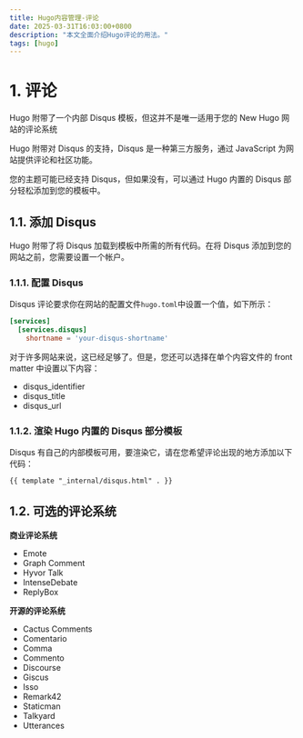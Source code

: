 ```yaml
---
title: Hugo内容管理-评论
date: 2025-03-31T16:03:00+0800
description: "本文全面介绍Hugo评论的用法。"
tags: [hugo]
---
```


# 1. 评论
Hugo 附带了一个内部 Disqus 模板，但这并不是唯一适用于您的 New Hugo 网站的评论系统

Hugo 附带对 Disqus 的支持，Disqus 是一种第三方服务，通过 JavaScript 为网站提供评论和社区功能。

您的主题可能已经支持 Disqus，但如果没有，可以通过 Hugo 内置的 Disqus 部分轻松添加到您的模板中。

## 1.1. 添加 Disqus
Hugo 附带了将 Disqus 加载到模板中所需的所有代码。在将 Disqus 添加到您的网站之前，您需要设置一个帐户。

### 1.1.1. 配置 Disqus
Disqus 评论要求你在网站的配置文件`hugo.toml`中设置一个值，如下所示：
```toml
[services]
  [services.disqus]
    shortname = 'your-disqus-shortname'
```
对于许多网站来说，这已经足够了。但是，您还可以选择在单个内容文件的 front matter 中设置以下内容：
- disqus_identifier
- disqus_title
- disqus_url

### 1.1.2. 渲染 Hugo 内置的 Disqus 部分模板
Disqus 有自己的内部模板可用，要渲染它，请在您希望评论出现的地方添加以下代码：
```html
{{ template "_internal/disqus.html" . }}
```

## 1.2. 可选的评论系统
**商业评论系统**
- Emote
- Graph Comment
- Hyvor Talk
- IntenseDebate
- ReplyBox

**开源的评论系统**
- Cactus Comments
- Comentario
- Comma
- Commento
- Discourse
- Giscus
- Isso
- Remark42
- Staticman
- Talkyard
- Utterances